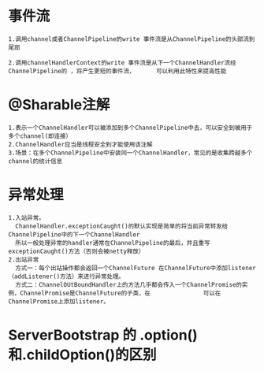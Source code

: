 # 事件流
    1.调用channel或者ChannelPipeline的write 事件流是从ChannelPipeline的头部流到尾部

    2.调用channelHandlerContext的write 事件流是从下一个ChannelHandler流经ChannelPipeline的 ，将产生更短的事件流，      可以利用此特性来提高性能

# @Sharable注解
    1.表示一个ChannelHandler可以被添加到多个ChannelPipeline中去，可以安全到被用于多个channel(即连接）
    2.ChannelHandler应当是线程安全到才能使用该注解
    3.场景：在多个ChannelPipeline中安装同一个ChannelHandler，常见的是收集跨越多个channel的统计信息

# 异常处理
    1.入站异常。
      ChannelHandler.exceptionCaught()的默认实现是简单的将当前异常转发给ChannelPipeline中的下一个ChannelHandler
      所以一般处理异常的handler通常在ChannelPipeline的最后，并且重写exceptionCaught()方法（否则会被netty释放）
    2.出站异常
      方式一：每个出站操作都会返回一个ChannelFuture 在ChannelFuture中添加listener（addListener()方法）来进行异常处理。
      方式二：ChannelOUtBoundHandler上的方法几乎都会传入一个ChannelPromise的实例，ChannelPromise是ChannelFuture的子类，在               可以在ChannelPromise上添加listener。

# ServerBootstrap 的 .option()和.childOption()的区别

      